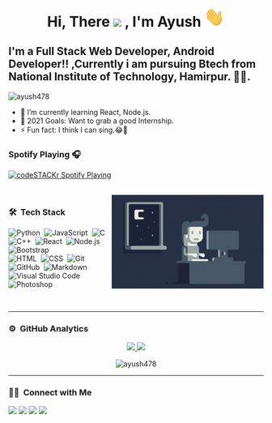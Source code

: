 <h1 align="Center">  Hi, There <img src="https://media.giphy.com/media/WUlplcMpOCEmTGBtBW/giphy.gif" width="40px"> , I'm Ayush <img src="https://raw.githubusercontent.com/ABSphreak/ABSphreak/master/gifs/Hi.gif" width="40px" /> </h1>

## I'm a Full Stack Web Developer, Android Developer!! ,Currently i am pursuing Btech from National Institute of Technology, Hamirpur. 👨‍🎓.


<p align="left"> <img src="https://komarev.com/ghpvc/?username=ayush478&label=Profile%20views&color=0e75b6&style=flat" alt="ayush478" /> </p>


- 🌱 I’m currently learning React, Node.js.
- 🥅 2021 Goals: Want to grab a good Internship.
- ⚡ Fun fact:  I think I can sing.😂🤣

### Spotify Playing 🎧

[<img src="https://now-playing-codestackr.vercel.app/api/spotify-playing" alt="codeSTACKr Spotify Playing" width="350" />](https://open.spotify.com/user/swyqyimdc12jajde4vpwd2x1b)



<br />

<img alt="Night Coding" src="https://raw.githubusercontent.com/AVS1508/AVS1508/master/assets/Night-Coding.gif" align="right"/>

### 🛠 &nbsp;Tech Stack

![Python](https://img.shields.io/badge/-Python-05122A?style=flat&logo=python)&nbsp;
![JavaScript](https://img.shields.io/badge/-JavaScript-05122A?style=flat&logo=javascript)&nbsp;
![C](https://img.shields.io/badge/-C-05122A?style=flat&logo=C&logoColor=A8B9CC)&nbsp;
![C++](https://img.shields.io/badge/-C++-05122A?style=flat&logo=C%2B%2B&logoColor=00599C)&nbsp;
![React](https://img.shields.io/badge/-React-05122A?style=flat&logo=react)&nbsp;
![Node.js](https://img.shields.io/badge/-Node.js-05122A?style=flat&logo=node.js)&nbsp;
![Bootstrap](https://img.shields.io/badge/-Bootstrap-05122A?style=flat&logo=bootstrap&logoColor=563D7C)\
![HTML](https://img.shields.io/badge/-HTML-05122A?style=flat&logo=HTML5)&nbsp;
![CSS](https://img.shields.io/badge/-CSS-05122A?style=flat&logo=CSS3&logoColor=1572B6)&nbsp;
![Git](https://img.shields.io/badge/-Git-05122A?style=flat&logo=git)&nbsp;
![GitHub](https://img.shields.io/badge/-GitHub-05122A?style=flat&logo=github)&nbsp;
![Markdown](https://img.shields.io/badge/-Markdown-05122A?style=flat&logo=markdown)\
![Visual Studio Code](https://img.shields.io/badge/-Visual%20Studio%20Code-05122A?style=flat&logo=visual-studio-code&logoColor=007ACC)&nbsp;
![Photoshop](https://img.shields.io/badge/-Photoshop-05122A?style=flat&logo=adobe-photoshop)&nbsp;

<br />

---
### ⚙️ &nbsp;GitHub Analytics

<p align="center">
<a href="https://github.com/ayush478">
  <img height="160em" src="https://github-readme-stats-eight-theta.vercel.app/api?username=ayush478&show_icons=true&theme=material-palenight&include_all_commits=true&count_private=true"/>
  <img height="160em" src="https://github-readme-stats-eight-theta.vercel.app/api/top-langs/?username=ayush478&count_private=true&layout=compact&langs_count=8&theme=material-palenight"/>
</a>
 
</p>
 <p align="center"><img align="center" src="https://github-readme-streak-stats.herokuapp.com/?user=ayush478&" alt="ayush478" /></p>



---
### 🤝🏻 &nbsp;Connect with Me

<p align="center">

<a href="https://www.linkedin.com/in/ayush-sunariya-3612301b4"><img src="https://img.shields.io/badge/-Ayush%20Sunariya-0077B5?style=flat&logo=Linkedin&logoColor=white"/></a>
<a href="mailto:ayushprajapati814@gmail.com"><img src="https://img.shields.io/badge/-ayushprajapati814@gmail.com-D14836?style=flat&logo=Gmail&logoColor=white"/></a>
<a href="https://www.instagram.com/_mr.ayush47/"><img src="https://img.shields.io/badge/-_mr.ayush47-E4405F?style=flat&logo=Instagram&logoColor=white"/></a>
<a href="https://www.facebook.com/ayush.sunariya.9/"><img src="https://img.shields.io/badge/-Ayush Sunariya-1877F2?style=flat&logo=Facebook&logoColor=white"/></a>
</p>


